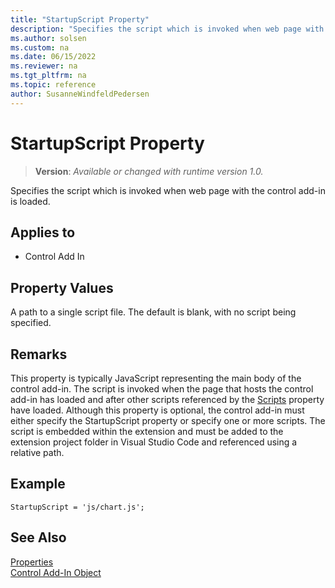 ```yaml
---
title: "StartupScript Property"
description: "Specifies the script which is invoked when web page with the control add-in is loaded."
ms.author: solsen
ms.custom: na
ms.date: 06/15/2022
ms.reviewer: na
ms.tgt_pltfrm: na
ms.topic: reference
author: SusanneWindfeldPedersen
---
```

[//]: # (START>DO_NOT_EDIT)
[//]: # (IMPORTANT:Do not edit any of the content between here and the END>DO_NOT_EDIT.)
[//]: # (Any modifications should be made in the .xml files in the ModernDev repo.)
# StartupScript Property
> **Version**: _Available or changed with runtime version 1.0._

Specifies the script which is invoked when web page with the control add-in is loaded.

## Applies to
-   Control Add In

[//]: # (IMPORTANT: END>DO_NOT_EDIT)


## Property Values

A path to a single script file. The default is blank, with no script being specified. 

## Remarks 

This property is typically JavaScript representing the main body of the control add-in. The script is invoked when the page that hosts the control add-in has loaded and after other scripts referenced by the [Scripts](devenv-scripts-property.md) property have loaded. 
Although this property is optional, the control add-in must either specify the StartupScript property or specify one or more scripts.
The script is embedded within the extension and must be added to the extension project folder in Visual Studio Code and referenced using a relative path. 

## Example

```AL
StartupScript = 'js/chart.js';
```

## See Also

[Properties](devenv-properties.md)   
[Control Add-In Object](../devenv-control-addin-object.md)   